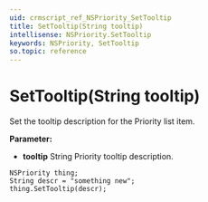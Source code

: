 ```yaml
---
uid: crmscript_ref_NSPriority_SetTooltip
title: SetTooltip(String tooltip)
intellisense: NSPriority.SetTooltip
keywords: NSPriority, SetTooltip
so.topic: reference
---
```


# SetTooltip(String tooltip)

Set the tooltip description for the Priority list item.

**Parameter:** 
 - **tooltip** String Priority tooltip description.

```crmscript
NSPriority thing;
String descr = "something new";
thing.SetTooltip(descr);
```

